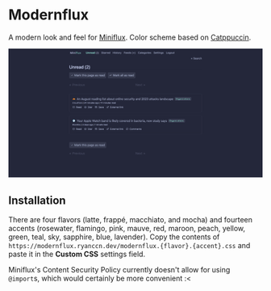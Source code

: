 # Modernflux

A modern look and feel for [Miniflux](https://miniflux.app/). Color scheme based on [Catppuccin](https://catppuccin.com/).

![Demo](/demo.png)

## Installation

There are four flavors (latte, frappé, macchiato, and mocha) and fourteen accents (rosewater, flamingo, pink, mauve, red, maroon, peach, yellow, green, teal, sky, sapphire, blue, lavender). Copy the contents of `https://modernflux.ryanccn.dev/modernflux.{flavor}.{accent}.css` and paste it in the **Custom CSS** settings field.

Miniflux's Content Security Policy currently doesn't allow for using `@import`s, which would certainly be more convenient :&lt;
